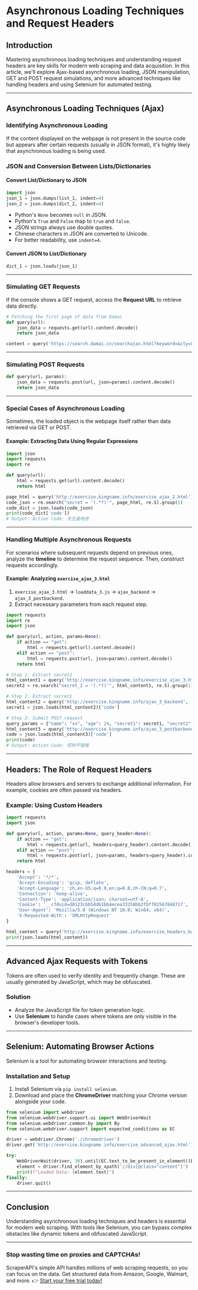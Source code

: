 
# Asynchronous Loading Techniques and Request Headers

## Introduction

Mastering asynchronous loading techniques and understanding request headers are key skills for modern web scraping and data acquisition. In this article, we'll explore Ajax-based asynchronous loading, JSON manipulation, GET and POST request simulations, and more advanced techniques like handling headers and using Selenium for automated testing.

---

## Asynchronous Loading Techniques (Ajax)

### Identifying Asynchronous Loading

If the content displayed on the webpage is not present in the source code but appears after certain requests (usually in JSON format), it's highly likely that asynchronous loading is being used.

### JSON and Conversion Between Lists/Dictionaries

#### Convert List/Dictionary to JSON

```python
import json
json_1 = json.dumps(list_1, indent=4)
json_2 = json.dumps(dict_2, indent=4)
```

- Python's `None` becomes `null` in JSON.
- Python's `True` and `False` map to `true` and `false`.
- JSON strings always use double quotes.
- Chinese characters in JSON are converted to Unicode.
- For better readability, use `indent=4`.

#### Convert JSON to List/Dictionary

```python
dict_1 = json.loads(json_1)
```

---

### Simulating GET Requests

If the console shows a GET request, access the **Request URL** to retrieve data directly.

```python
# Fetching the first page of data from Damai
def query(url):
    json_data = requests.get(url).content.decode()
    return json_data

content = query('https://search.damai.cn/searchajax.html?keyword=&cty=&ctl=&sctl=&tsg=0&st=&et=&order=1&pageSize=30&currPage=1&tn=')
```

---

### Simulating POST Requests

```python
def query(url, params):
    json_data = requests.post(url, json=params).content.decode()
    return json_data
```

---

### Special Cases of Asynchronous Loading

Sometimes, the loaded object is the webpage itself rather than data retrieved via GET or POST.

#### Example: Extracting Data Using Regular Expressions

```python
import json
import requests
import re

def query(url):
    html = requests.get(url).content.decode()
    return html

page_html = query('http://exercise.kingname.info/exercise_ajax_2.html')
code_json = re.search("secret = '(.*?)'", page_html, re.S).group(1)
code_dict = json.loads(code_json)
print(code_dict['code'])
# Output: Action Code: 天王盖地虎
```

---

### Handling Multiple Asynchronous Requests

For scenarios where subsequent requests depend on previous ones, analyze the **timeline** to determine the request sequence. Then, construct requests accordingly.

#### Example: Analyzing `exercise_ajax_3.html`

1. `exercise_ajax_3.html` → `loaddata_3.js` → `ajax_backend` → `ajax_3_postbackend`.
2. Extract necessary parameters from each request step.

```python
import requests
import re
import json

def query(url, action, params=None):
    if action == "get":
        html = requests.get(url).content.decode()
    elif action == "post":
        html = requests.post(url, json=params).content.decode()
    return html

# Step 1: Extract secret2
html_content1 = query('http://exercise.kingname.info/exercise_ajax_3.html', "get")
secret2 = re.search("secret_2 = '(.*?)'", html_content1, re.S).group(1)

# Step 2: Extract secret1
html_content2 = query('http://exercise.kingname.info/ajax_3_backend', 'get')
secret1 = json.loads(html_content2)['code']

# Step 3: Submit POST request
query_params = {"name": "xx", "age": 24, "secret1": secret1, "secret2": secret2}
html_content3 = query('http://exercise.kingname.info/ajax_3_postbackend', 'post', query_params)
code = json.loads(html_content3)['code']
print(code)
# Output: Action Code: 哎哟不错哦
```

---

## Headers: The Role of Request Headers

Headers allow browsers and servers to exchange additional information. For example, cookies are often passed via headers.

### Example: Using Custom Headers

```python
import requests
import json

def query(url, action, params=None, query_header=None):
    if action == "get":
        html = requests.get(url, headers=query_header).content.decode()
    elif action == "post":
        html = requests.post(url, json=params, headers=query_header).content.decode()
    return html

headers = {
    'Accept': '*/*',
    'Accept-Encoding': 'gzip, deflate',
    'Accept-Language': 'zh,en-US;q=0.9,en;q=0.8,zh-CN;q=0.7',
    'Connection': 'keep-alive',
    'Content-Type': 'application/json; charset=utf-8',
    'Cookie': '__cfduid=d8123cbb54db1bb4ecea33258bb2fbff01567848717',
    'User-Agent': 'Mozilla/5.0 (Windows NT 10.0; Win64; x64)',
    'X-Requested-With': 'XMLHttpRequest'
}

html_content = query('http://exercise.kingname.info/exercise_headers_backend', 'get', query_header=headers)
print(json.loads(html_content))
```

---

## Advanced Ajax Requests with Tokens

Tokens are often used to verify identity and frequently change. These are usually generated by JavaScript, which may be obfuscated.

### Solution

- Analyze the JavaScript file for token generation logic.
- Use **Selenium** to handle cases where tokens are only visible in the browser's developer tools.

---

## Selenium: Automating Browser Actions

Selenium is a tool for automating browser interactions and testing.

### Installation and Setup

1. Install Selenium via `pip install selenium`.
2. Download and place the **ChromeDriver** matching your Chrome version alongside your code.

```python
from selenium import webdriver
from selenium.webdriver.support.ui import WebDriverWait
from selenium.webdriver.common.by import By
from selenium.webdriver.support import expected_conditions as EC

driver = webdriver.Chrome('./chromedriver')
driver.get('http://exercise.kingname.info/exercise_advanced_ajax.html')

try:
    WebDriverWait(driver, 30).until(EC.text_to_be_present_in_element((By.CLASS_NAME, 'content'), '通关'))
    element = driver.find_element_by_xpath('//div[@class="content"]')
    print(f"Loaded Data: {element.text}")
finally:
    driver.quit()
```

---

## Conclusion

Understanding asynchronous loading techniques and headers is essential for modern web scraping. With tools like Selenium, you can bypass complex obstacles like dynamic tokens and obfuscated JavaScript.

---

### Stop wasting time on proxies and CAPTCHAs!

ScraperAPI's simple API handles millions of web scraping requests, so you can focus on the data. Get structured data from Amazon, Google, Walmart, and more. 👉 [Start your free trial today!](https://bit.ly/Scraperapi)
